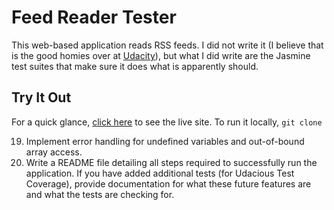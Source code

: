 # Feed Reader Tester

This web-based application reads RSS feeds. I did not write it (I believe that is the good homies over at [Udacity](http://udacity.com)), but what I did write are the Jasmine test suites that make sure it does what is apparently should.


## Try It Out

For a quick glance, [click here]() to see the live site.
To run it locally, `git clone `

19. Implement error handling for undefined variables and out-of-bound array access.
21. Write a README file detailing all steps required to successfully run the application. If you have added additional tests (for Udacious Test Coverage),  provide documentation for what these future features are and what the tests are checking for.
